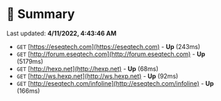 # 📖 Summary
Last updated: **4/11/2022, 4:43:46 AM**

- `GET` [https://eseqtech.com](https://eseqtech.com) - **Up** (243ms)
- `GET` [http://forum.eseqtech.com](http://forum.eseqtech.com) - **Up** (5179ms)
- `GET` [http://hexp.net](http://hexp.net) - **Up** (68ms)
- `GET` [http://ws.hexp.net](http://ws.hexp.net) - **Up** (92ms)
- `GET` [http://eseqtech.com/infoline](http://eseqtech.com/infoline) - **Up** (166ms)
